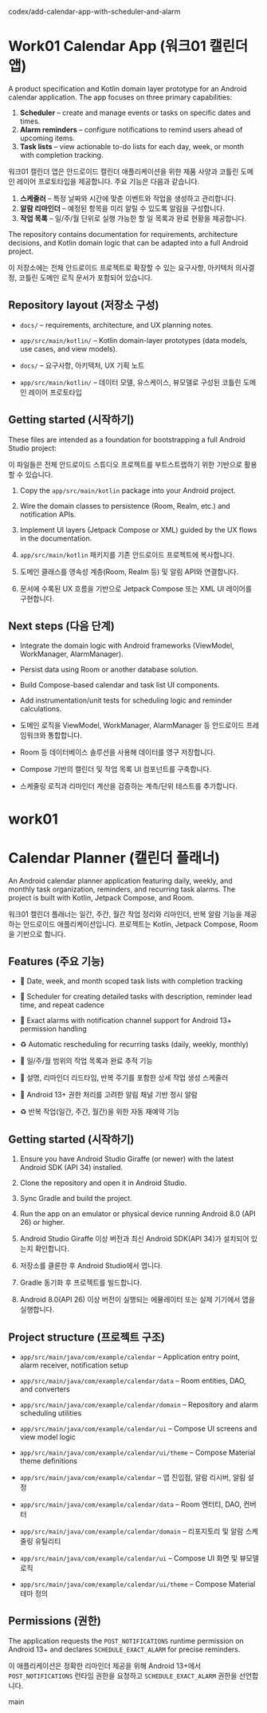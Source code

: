 codex/add-calendar-app-with-scheduler-and-alarm
# Work01 Calendar App (워크01 캘린더 앱)

A product specification and Kotlin domain layer prototype for an Android calendar application. The app focuses on three primary capabilities:

1. **Scheduler** – create and manage events or tasks on specific dates and times.
2. **Alarm reminders** – configure notifications to remind users ahead of upcoming items.
3. **Task lists** – view actionable to-do lists for each day, week, or month with completion tracking.

워크01 캘린더 앱은 안드로이드 캘린더 애플리케이션을 위한 제품 사양과 코틀린 도메인 레이어 프로토타입을 제공합니다. 주요 기능은 다음과 같습니다.

1. **스케줄러** – 특정 날짜와 시간에 맞춘 이벤트와 작업을 생성하고 관리합니다.
2. **알람 리마인더** – 예정된 항목을 미리 알릴 수 있도록 알림을 구성합니다.
3. **작업 목록** – 일/주/월 단위로 실행 가능한 할 일 목록과 완료 현황을 제공합니다.

The repository contains documentation for requirements, architecture decisions, and Kotlin domain logic that can be adapted into a full Android project.

이 저장소에는 전체 안드로이드 프로젝트로 확장할 수 있는 요구사항, 아키텍처 의사결정, 코틀린 도메인 로직 문서가 포함되어 있습니다.

## Repository layout (저장소 구성)

- `docs/` – requirements, architecture, and UX planning notes.
- `app/src/main/kotlin/` – Kotlin domain-layer prototypes (data models, use cases, and view models).

- `docs/` – 요구사항, 아키텍처, UX 기획 노트
- `app/src/main/kotlin/` – 데이터 모델, 유스케이스, 뷰모델로 구성된 코틀린 도메인 레이어 프로토타입

## Getting started (시작하기)

These files are intended as a foundation for bootstrapping a full Android Studio project:

이 파일들은 전체 안드로이드 스튜디오 프로젝트를 부트스트랩하기 위한 기반으로 활용할 수 있습니다.

1. Copy the `app/src/main/kotlin` package into your Android project.
2. Wire the domain classes to persistence (Room, Realm, etc.) and notification APIs.
3. Implement UI layers (Jetpack Compose or XML) guided by the UX flows in the documentation.

1. `app/src/main/kotlin` 패키지를 기존 안드로이드 프로젝트에 복사합니다.
2. 도메인 클래스를 영속성 계층(Room, Realm 등) 및 알림 API와 연결합니다.
3. 문서에 수록된 UX 흐름을 기반으로 Jetpack Compose 또는 XML UI 레이어를 구현합니다.

## Next steps (다음 단계)

- Integrate the domain logic with Android frameworks (ViewModel, WorkManager, AlarmManager).
- Persist data using Room or another database solution.
- Build Compose-based calendar and task list UI components.
- Add instrumentation/unit tests for scheduling logic and reminder calculations.

- 도메인 로직을 ViewModel, WorkManager, AlarmManager 등 안드로이드 프레임워크와 통합합니다.
- Room 등 데이터베이스 솔루션을 사용해 데이터를 영구 저장합니다.
- Compose 기반의 캘린더 및 작업 목록 UI 컴포넌트를 구축합니다.
- 스케줄링 로직과 리마인더 계산을 검증하는 계측/단위 테스트를 추가합니다.

# work01
# Calendar Planner (캘린더 플래너)

An Android calendar planner application featuring daily, weekly, and monthly task organization, reminders, and recurring task alarms. The project is built with Kotlin, Jetpack Compose, and Room.

워크01 캘린더 플래너는 일간, 주간, 월간 작업 정리와 리마인더, 반복 알람 기능을 제공하는 안드로이드 애플리케이션입니다. 프로젝트는 Kotlin, Jetpack Compose, Room을 기반으로 합니다.

## Features (주요 기능)

- 📅 Date, week, and month scoped task lists with completion tracking
- 📝 Scheduler for creating detailed tasks with description, reminder lead time, and repeat cadence
- 🔔 Exact alarms with notification channel support for Android 13+ permission handling
- ♻️ Automatic rescheduling for recurring tasks (daily, weekly, monthly)

- 📅 일/주/월 범위의 작업 목록과 완료 추적 기능
- 📝 설명, 리마인더 리드타임, 반복 주기를 포함한 상세 작업 생성 스케줄러
- 🔔 Android 13+ 권한 처리를 고려한 알림 채널 기반 정시 알람
- ♻️ 반복 작업(일간, 주간, 월간)을 위한 자동 재예약 기능

## Getting started (시작하기)

1. Ensure you have Android Studio Giraffe (or newer) with the latest Android SDK (API 34) installed.
2. Clone the repository and open it in Android Studio.
3. Sync Gradle and build the project.
4. Run the app on an emulator or physical device running Android 8.0 (API 26) or higher.

1. Android Studio Giraffe 이상 버전과 최신 Android SDK(API 34)가 설치되어 있는지 확인합니다.
2. 저장소를 클론한 후 Android Studio에서 엽니다.
3. Gradle 동기화 후 프로젝트를 빌드합니다.
4. Android 8.0(API 26) 이상 버전이 실행되는 에뮬레이터 또는 실제 기기에서 앱을 실행합니다.

## Project structure (프로젝트 구조)

- `app/src/main/java/com/example/calendar` – Application entry point, alarm receiver, notification setup
- `app/src/main/java/com/example/calendar/data` – Room entities, DAO, and converters
- `app/src/main/java/com/example/calendar/domain` – Repository and alarm scheduling utilities
- `app/src/main/java/com/example/calendar/ui` – Compose UI screens and view model logic
- `app/src/main/java/com/example/calendar/ui/theme` – Compose Material theme definitions

- `app/src/main/java/com/example/calendar` – 앱 진입점, 알람 리시버, 알림 설정
- `app/src/main/java/com/example/calendar/data` – Room 엔터티, DAO, 컨버터
- `app/src/main/java/com/example/calendar/domain` – 리포지토리 및 알람 스케줄링 유틸리티
- `app/src/main/java/com/example/calendar/ui` – Compose UI 화면 및 뷰모델 로직
- `app/src/main/java/com/example/calendar/ui/theme` – Compose Material 테마 정의

## Permissions (권한)

The application requests the `POST_NOTIFICATIONS` runtime permission on Android 13+ and declares `SCHEDULE_EXACT_ALARM` for precise reminders.

이 애플리케이션은 정확한 리마인더 제공을 위해 Android 13+에서 `POST_NOTIFICATIONS` 런타임 권한을 요청하고 `SCHEDULE_EXACT_ALARM` 권한을 선언합니다.

main
